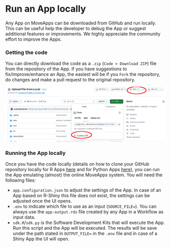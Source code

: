 # Run an App locally

Any App on MoveApps can be downloaded from GitHub and run locally. This can be useful help the developer to debug the App or suggest additional features or improvements. We highly appreciate the community effort to improve the Apps.

### Getting the code
You can directly download the code as a `.zip` (`Code > Download ZIP`) file from the repository of the App. If you have suggestions to fix/improve/enhance an App, the easiest will be if you `Fork` the repository, do changes and make a pull request to the original repository. 

<kbd>![](files/fork_app.png ':size=300x')</kbd>

### Running the App locally
Once you have the code locally (details on how to clone your GitHub repository locally for R Apps [here](manage_Rapp_github.md) and for Python Apps [here](manage_Pyapp_github.md)), you can run the App emulating (almost) the online MoveApps system. You will need the following files:

- `app.configuration.json` to adjust the settings of the App. In case of an App based on R-Shiny this file does not exist, the settings can be adjusted once the UI opens.
- `.env` to indicate which file to use as an input (`SOURCE_FILE=`). You can always use the `app-output.rds` file created by any App in a Workflow as input data.
- `sdk.R`/`sdk.py` is the Software Development Kits that will execute the App. Run this script and the App will be executed. The results will be save under the path stated in `OUTPUT_FILE=` in the `.env` file and in case of a Shiny App the UI will open.
